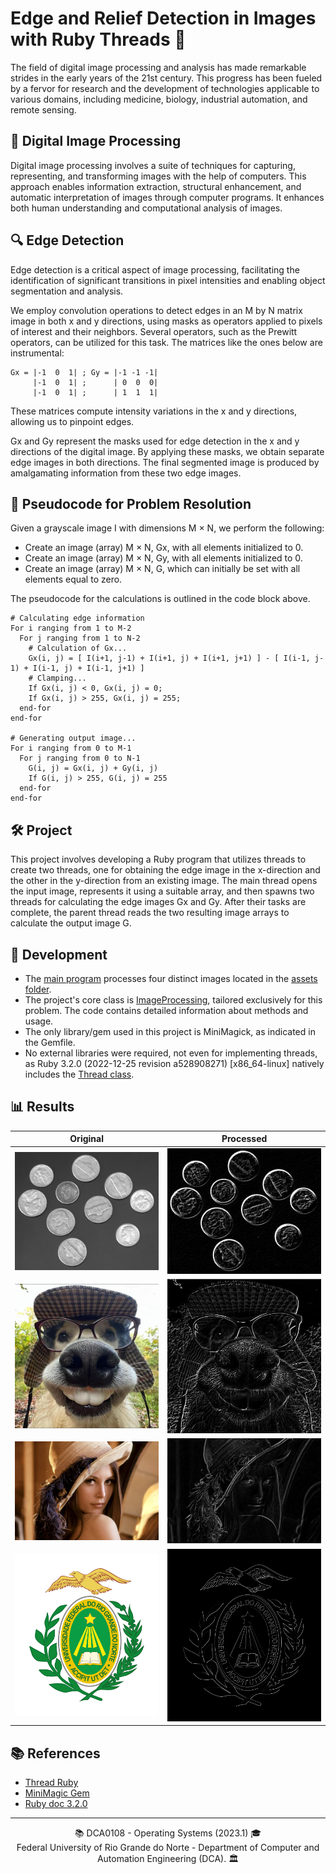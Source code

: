 # Edge and Relief Detection in Images with Ruby Threads 🌄

The field of digital image processing and analysis has made remarkable strides in the early years of the 21st century. This progress has been fueled by a fervor for research and the development of technologies applicable to various domains, including medicine, biology, industrial automation, and remote sensing.

## 📸 Digital Image Processing

Digital image processing involves a suite of techniques for capturing, representing, and transforming images with the help of computers. This approach enables information extraction, structural enhancement, and automatic interpretation of images through computer programs. It enhances both human understanding and computational analysis of images.

## 🔍 Edge Detection

Edge detection is a critical aspect of image processing, facilitating the identification of significant transitions in pixel intensities and enabling object segmentation and analysis.

We employ convolution operations to detect edges in an M by N matrix image in both x and y directions, using masks as operators applied to pixels of interest and their neighbors. Several operators, such as the Prewitt operators, can be utilized for this task. The matrices like the ones below are instrumental:

```
Gx = |-1  0  1| ; Gy = |-1 -1 -1|
     |-1  0  1| ;      | 0  0  0|
     |-1  0  1| ;      | 1  1  1|
```

These matrices compute intensity variations in the x and y directions, allowing us to pinpoint edges.

Gx and Gy represent the masks used for edge detection in the x and y directions of the digital image. By applying these masks, we obtain separate edge images in both directions. The final segmented image is produced by amalgamating information from these two edge images.

## 🧮 Pseudocode for Problem Resolution

Given a grayscale image I with dimensions M × N, we perform the following:

  - Create an image (array) M × N, Gx, with all elements initialized to 0.
  - Create an image (array) M × N, Gy, with all elements initialized to 0.
  - Create an image (array) M × N, G, which can initially be set with all elements equal to zero.

The pseudocode for the calculations is outlined in the code block above.

```
# Calculating edge information
For i ranging from 1 to M-2
  For j ranging from 1 to N-2
    # Calculation of Gx...
    Gx(i, j) = [ I(i+1, j-1) + I(i+1, j) + I(i+1, j+1) ] - [ I(i-1, j-1) + I(i-1, j) + I(i-1, j+1) ]
    # Clamping...
    If Gx(i, j) < 0, Gx(i, j) = 0;
    If Gx(i, j) > 255, Gx(i, j) = 255;
  end-for
end-for

# Generating output image...
For i ranging from 0 to M-1
  For j ranging from 0 to N-1
    G(i, j) = Gx(i, j) + Gy(i, j)
    If G(i, j) > 255, G(i, j) = 255
  end-for
end-for
```

## 🛠️ Project

This project involves developing a Ruby program that utilizes threads to create two threads, one for obtaining the edge image in the x-direction and the other in the y-direction from an existing image. The main thread opens the input image, represents it using a suitable array, and then spawns two threads for calculating the edge images Gx and Gy. After their tasks are complete, the parent thread reads the two resulting image arrays to calculate the output image G.

## 🚀 Development

- The [main program](./src/main.rb) processes four distinct images located in the [assets folder](./assets).
- The project's core class is [ImageProcessing](./src/models/image_processing.rb), tailored exclusively for this problem. The code contains detailed information about methods and usage.
- The only library/gem used in this project is MiniMagick, as indicated in the Gemfile.
- No external libraries were required, not even for implementing threads, as Ruby 3.2.0 (2022-12-25 revision a528908271) [x86_64-linux] natively includes the [Thread class](https://ruby-doc.org/core-2.5.1/Thread.html).

## 📊 Results

| Original                   | Processed                        |
|:--------------------------:|:--------------------------------:|
|![Coins](./assets/coins.png)|![Coin](./assets/coins_output.png)|
|![Dog](./assets/dog.png)    |![Dog](./assets/dog_output.png)   |
|![Lena](./assets/lena.jpg)  |![Lena](./assets/lena_output.jpg) |
|![UFRN](./assets/ufrn.png)  |![UFRN](./assets/ufrn_output.png) |

## 📚 References

- [Thread Ruby](https://ruby-doc.org/core-2.5.1/Thread.html)
- [MiniMagic Gem](https://rubygems.org/gems/mini_magick/versions/4.5.1?locale=en)
- [Ruby doc 3.2.0](https://ruby-doc.org/3.2.0/)

---

<div align="center">
  📚 DCA0108 - Operating Systems (2023.1) 🎓 <br/>
  Federal University of Rio Grande do Norte - Department of Computer and Automation Engineering (DCA). 🏛️
</div>